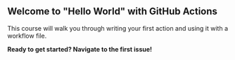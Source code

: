 ## Welcome to "Hello World" with GitHub Actions

This course will walk you through writing your first action and using it with a workflow file. 

**Ready to get started? Navigate to the first issue!**
